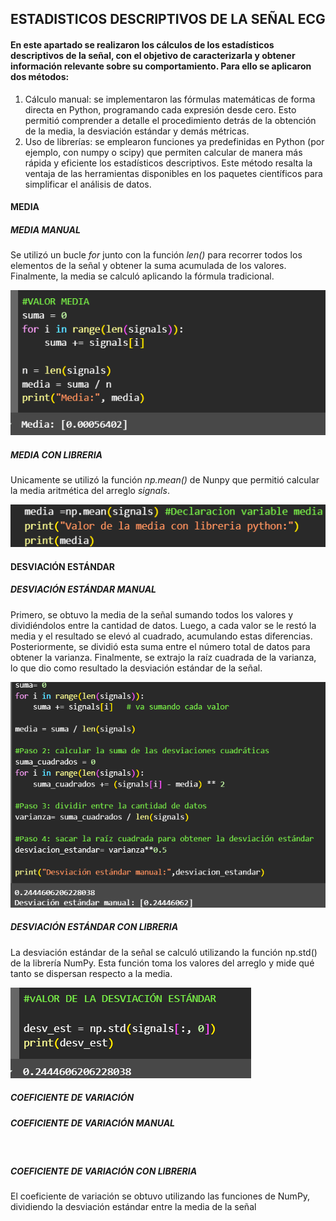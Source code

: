 ESTADISTICOS DESCRIPTIVOS DE LA SEÑAL ECG
---------------
#### En este apartado se realizaron los cálculos de los estadísticos descriptivos de la señal, con el objetivo de caracterizarla y obtener información relevante sobre su comportamiento. Para ello se aplicaron dos métodos:
1. Cálculo manual: se implementaron las fórmulas matemáticas de forma directa en Python, programando cada expresión desde cero. Esto permitió comprender a detalle el procedimiento detrás de la obtención de la media, la desviación estándar y demás métricas.
2. Uso de librerías: se emplearon funciones ya predefinidas en Python (por ejemplo, con numpy o scipy) que permiten calcular de manera más rápida y eficiente los estadísticos descriptivos. Este método resalta la ventaja de las herramientas disponibles en los paquetes científicos para simplificar el análisis de datos.
#### MEDIA
##### MEDIA MANUAL
Se utilizó un bucle *for* junto con la función *len()* para recorrer todos los elementos de la señal y obtener la suma acumulada de los valores. Finalmente, la media se calculó aplicando la fórmula tradicional.

![CÓDIGO MEDIA ](https://github.com/TomasCobos-rgb/INFORME-1-LAB-SE-ALES-/blob/main/CARPETA%20IMAGENES/VALOR%20MEDIA%20SIN%20LIBRERIA%20.png?raw=true)

##### MEDIA CON LIBRERIA
Unicamente se utilizó la función *np.mean()* de Nunpy que permitió calcular la media aritmética del arreglo *signals*. 

![CÓDIGO MEDIA CON LIBRERIA](https://github.com/TomasCobos-rgb/INFORME-1-LAB-SE-ALES-/blob/main/CARPETA%20IMAGENES/MEDIA%20CON%20LIBRERIA.png?raw=true)

#### DESVIACIÓN ESTÁNDAR
##### DESVIACIÓN ESTÁNDAR MANUAL
Primero, se obtuvo la media de la señal sumando todos los valores y dividiéndolos entre la cantidad de datos. Luego, a cada valor se le restó la media y el resultado se elevó al cuadrado, acumulando estas diferencias. Posteriormente, se dividió esta suma entre el número total de datos para obtener la varianza. Finalmente, se extrajo la raíz cuadrada de la varianza, lo que dio como resultado la desviación estándar de la señal.

![CÓDIGO DESVIACIÓN ESTÁNDAR CON LIBRERIA ](https://github.com/TomasCobos-rgb/INFORME-1-LAB-SE-ALES-/blob/main/CARPETA%20IMAGENES/DESVIACION%20ESTANDAR%20SIN%20LIBRERIA.png?raw=true)

##### DESVIACIÓN ESTÁNDAR CON LIBRERIA
La desviación estándar de la señal se calculó utilizando la función np.std() de la librería NumPy. Esta función toma los valores del arreglo y mide qué tanto se dispersan respecto a la media.

![CÓDIGO DESVIACIÓN ESTÁNDAR CON LIBRERIA ](https://github.com/TomasCobos-rgb/INFORME-1-LAB-SE-ALES-/blob/main/CARPETA%20IMAGENES/DESVIACION%20ESTANDAR%20LIBRERIA%20.png?raw=true)

##### COEFICIENTE DE VARIACIÓN
##### COEFICIENTE DE VARIACIÓN MANUAL
![]()
##### COEFICIENTE DE VARIACIÓN CON LIBRERIA
El coeficiente de variación se obtuvo utilizando las funciones de NumPy, dividiendo la desviación estándar entre la media de la señal
![]()
